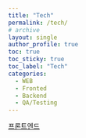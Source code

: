 ```yaml
---
title: "Tech"
permalink: /tech/
# archive
layout: single
author_profile: true
toc: true
toc_sticky: true
toc_label: "Tech"
categories:
  - WEB
  - Fronted
  - Backend
  - QA/Testing
---
```


[프론트엔드](https://yunajoe.github.io/tech/fronted)
